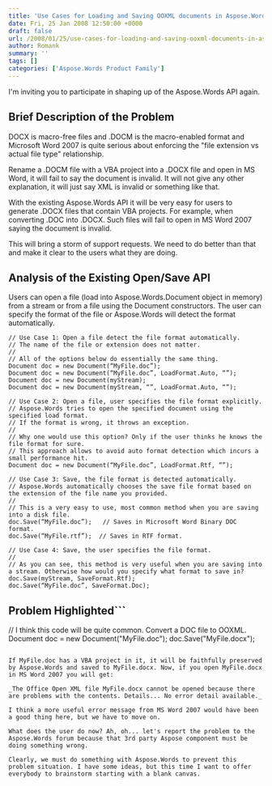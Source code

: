 ```yaml
---
title: 'Use Cases for Loading and Saving OOXML documents in Aspose.Words'
date: Fri, 25 Jan 2008 12:50:00 +0000
draft: false
url: /2008/01/25/use-cases-for-loading-and-saving-ooxml-documents-in-aspose-words/
author: Romank
summary: ''
tags: []
categories: ['Aspose.Words Product Family']
---
```


I'm inviting you to participate in shaping up of the Aspose.Words API again.

## Brief Description of the Problem

DOCX is macro-free files and .DOCM is the macro-enabled format and Microsoft Word 2007 is quite serious about enforcing the "file extension vs actual file type" relationship.

Rename a .DOCM file with a VBA project into a .DOCX file and open in MS Word, it will fail to say the document is invalid. It will not give any other explanation, it will just say XML is invalid or something like that.

With the existing Aspose.Words API it will be very easy for users to generate .DOCX files that contain VBA projects. For example, when converting .DOC into .DOCX. Such files will fail to open in MS Word 2007 saying the document is invalid.

This will bring a storm of support requests. We need to do better than that and make it clear to the users what they are doing.

## Analysis of the Existing Open/Save API

Users can open a file (load into Aspose.Words.Document object in memory) from a stream or from a file using the Document constructors. The user can specify the format of the file or Aspose.Words will detect the format automatically.

```
// Use Case 1: Open a file detect the file format automatically.
// The name of the file or extension does not matter.
//
// All of the options below do essentially the same thing.
Document doc = new Document(“MyFile.doc”);
Document doc = new Document(“MyFile.doc”, LoadFormat.Auto, “”);
Document doc = new Document(myStream);
Document doc = new Document(myStream, “”, LoadFormat.Auto, “”);

// Use Case 2: Open a file, user specifies the file format explicitly.
// Aspose.Words tries to open the specified document using the specified load format.
// If the format is wrong, it throws an exception.
//
// Why one would use this option? Only if the user thinks he knows the file format for sure.
// This approach allows to avoid auto format detection which incurs a small performance hit.
Document doc = new Document(“MyFile.doc”, LoadFormat.Rtf, “”);

// Use Case 3: Save, the file format is detected automatically.
// Aspose.Words automatically chooses the save file format based on the extension of the file name you provided.
//
// This is a very easy to use, most common method when you are saving into a disk file.
doc.Save(“MyFile.doc”);   // Saves in Microsoft Word Binary DOC format.
doc.Save(“MyFile.rtf”);  // Saves in RTF format.

// Use Case 4: Save, the user specifies the file format.
//
// As you can see, this method is very useful when you are saving into a stream. Otherwise how would you specify what format to save in?
doc.Save(myStream, SaveFormat.Rtf);
doc.Save(“MyFile.doc”, SaveFormat.Doc);
```

## Problem Highlighted```
// I think this code will be quite common. Convert a DOC file to OOXML.
Document doc = new Document("MyFile.doc");
doc.Save("MyFile.docx");
```

If MyFile.doc has a VBA project in it, it will be faithfully preserved by Aspose.Words and saved to MyFile.docx. Now, if you open MyFile.docx in MS Word 2007 you will get:

_The Office Open XML file MyFile.docx cannot be opened because there are problems with the contents. Details... No error detail available._

I think a more useful error message from MS Word 2007 would have been a good thing here, but we have to move on.

What does the user do now? Ah, oh... let's report the problem to the Aspose.Words forum because that 3rd party Aspose component must be doing something wrong.

Clearly, we must do something with Aspose.Words to prevent this problem situation. I have some ideas, but this time I want to offer everybody to brainstorm starting with a blank canvas.








